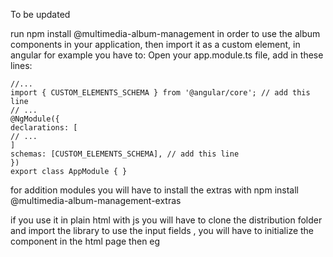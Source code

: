 To be updated

run npm install @multimedia-album-management in order to use the album components in your application, then import it as a custom element, in angular for example you have to:
Open your app.module.ts file, add in these lines:

```
//...
import { CUSTOM_ELEMENTS_SCHEMA } from '@angular/core'; // add this line
// ...
@NgModule({
declarations: [
// ...
]
schemas: [CUSTOM_ELEMENTS_SCHEMA], // add this line
})
export class AppModule { }
```

for addition modules you will have to install the extras with npm install @multimedia-album-management-extras


if you use it in plain html with js
you will have to clone the distribution folder
and import the library 
to use the input fields , you will have to initialize the component in the html page then 
eg
<app-root title = "something"></app-root>
